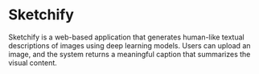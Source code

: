 # Sketchify
Sketchify is a web-based application that generates human-like textual descriptions of images using deep learning models. Users can upload an image, and the system returns a meaningful caption that summarizes the visual content.
